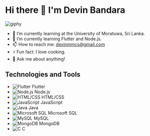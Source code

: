 # Hi there 👋 I'm Devin Bandara

![giphy](https://github.com/Devin-Bandara/Devin-Bandara/assets/122140695/7324123d-8bab-4275-b22c-5c6f89c6670a)


- 🌱 I’m currently learning at the University of Moratuwa, Sri Lanka.
- 🌱 I’m currently learning Flutter and Node.js.
- 📫 How to reach me: devinmmcs@gmail.com
- ⚡ Fun fact: I love cooking.
- 💬 Ask me about anything!

## Technologies and Tools
- ![Flutter](https://img.icons8.com/color/48/000000/flutter.png) Flutter
- ![Node.js](https://img.icons8.com/color/48/000000/nodejs.png) Node.js
- ![HTML/CSS](https://img.icons8.com/color/48/000000/html-5.png) HTML/CSS
- ![JavaScript](https://img.icons8.com/color/48/000000/javascript.png) JavaScript
- ![Java](https://img.icons8.com/color/48/000000/java-coffee-cup-logo.png) Java
- ![Microsoft SQL](https://img.icons8.com/color/48/000000/microsoft-sql-server.png) Microsoft SQL
- ![MySQL](https://img.icons8.com/color/48/000000/mysql.png) MySQL
- ![MongoDB](https://img.icons8.com/color/48/000000/mongodb.png) MongoDB
- ![C](https://img.icons8.com/color/48/000000/c-programming.png) C

<!--
**Devin-Bandara/Devin-Bandara** is a ✨ _special_ ✨ repository because its `README.md` (this file) appears on your GitHub profile.

Here are some ideas to get you started:

- 🔭 I’m currently working on ...
- 🌱 I’m currently learning ...
- 👯 I’m looking to collaborate on ...
- 🤔 I’m looking for help with ...
- 💬 Ask me about ...
- 📫 How to reach me: ...
- 😄 Pronouns: ...
- ⚡ Fun fact: ...
-->
